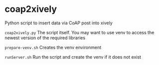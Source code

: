 # coap2xively
Python script to insert data via CoAP post into xively

`coap2xively.py`  The script itself. You may want to use venv to access the newest version of the required libraries

`prepare-venv.sh` Creates the venv environment

`runServer.sh`    Run the script and create the venv if it does not exist
